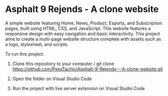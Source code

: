 # Asphalt 9 Rejends - A clone website

A simple website featuring Home, News, Product, Esports, and Subscription pages, built using HTML, CSS, and JavaScript.
This website features a responsive design with easy navigation and basic interactivity. This project aims to create a multi-page website structure complete with assets such as a logo, stylesheet, and scripts.

To run this project:
1. Clone this repository to your computer
/ git clone https://github.com/PeesTachio/Asphalt-9-Rejends---A-clone-website.git

2. Open the folder on Visual Studio Code
3. Run the project with live server extension on Visual Studio Code
